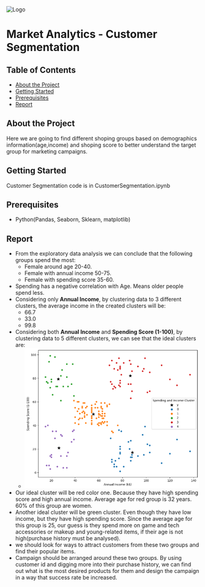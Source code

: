 
![Logo](https://miro.medium.com/v2/resize:fit:770/1*I84-PCI-kCuSkd7vDt_luQ.png)


# Market Analytics - Customer Segmentation

## Table of Contents
* [About the Project](#about-the-project)
* [Getting Started](#getting-started)
* [Prerequisites](#Prerequisites)
* [Report](#report)





## About the Project

Here we are going to find different shoping groups based on demographics information(age,income) and shoping score to better understand the target group for marketing campaigns.

## Getting Started
Customer Segmentation code is in CustomerSegmentation.ipynb

## Prerequisites
- Python(Pandas, Seaborn, Sklearn, matplotlib)

## Report
- From the exploratory data analysis we can conclude that the following groups spend the most:
  - Female around age 20-40.
  - Female with annual income 50-75.
  - Female with spending score 35-60.
- Spending has a negative correlation with Age. Means older people spend less.
- Considering only **Annual Income**, by clustering data to 3 different clusters, the average income in the created clusters will be:
  - 66.7
  - 33.0
  - 99.8
- Considering both **Annual Income** and **Spending Score (1-100)**, by clustering data to 5 different clusters, we can see that the ideal clusters are:
  - ![img.png](img.png)
- Our ideal cluster will be red color one. Because they have high spending score and high annual income. 
Average age for red group is 32 years. 60% of this group are women. 
- Another ideal cluster will be green cluster. Even though they have low income, but they have high spending score. 
Since the average age for this group is 25, our guess is they spend more on game and tech accessories or makeup and young-related items, if their age is not high(purchase history must be analysed).
- we should look for ways to attract customers from these two groups and find their popular items.
- Campaign should be arranged around these two groups. By using customer id and digging more into their purchase history, 
we can find out what is the most desired products for them and design the campaign in a way that success rate be increased.

<!---
## License

## Contact

## Acknowledgements

## Feedback
--->















